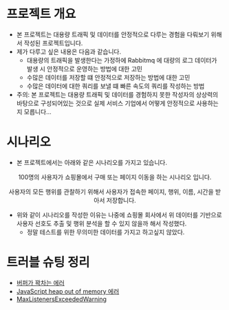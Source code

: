 # 프로젝트 개요

* 본 프로젝트는 대용량 트래픽 및 데이터를 안정적으로 다루는 경험을 다뤄보기 위해서 작성된 프로젝트입니다. 
* 제가 다루고 싶은 내용은 다음과 같습니다.
  * 대용량의 트래픽을 발생한다는 가정하에 Rabbitmq 에 대량의 로그 데이터가 발생 시 안정적으로 운영하는 방법에 대한 고민
  * 수많은 데이터를 저장할 떄 안정적으로 저장하는 방법에 대한 고민
  * 수많은 데이터에 대한 쿼리를 보낼 떄 빠른 속도의 쿼리를 작성하는 방법
* 주의: 본 프로젝트는 대용량 트래픽 및 데이터를 경험하지 못한 작성자의 상상력의 바탕으로 구성되어있는 것으로 실제 서비스 기업에서 어떻게 안정적으로 사용하는지 모릅니다...

# 시나리오

* 본 프로젝트에서는 아래와 같은 시나리오를 가지고 있습니다. 

<center>
100명의 사용자가 쇼핑몰에서 구매 또는 페이지 이동을 하는 시나리오 입니다.

사용자의 모든 행위를 관찰하기 위해서 사용자가 접속한 페이지, 행위, 이름, 시간을 받아서 저장합니다.
</center>

* 위와 같이 시나리오를 작성한 이유는 나중에 쇼핑몰 회사에서 위 데이터를 기반으로 사용자 선호도 추출 및 행위 분석을 할 수 있지 않을까 해서 작성했다. 
  * 정말 테스트를 위한 무의미한 데이터를 가지고 하고싶지 않았다. 


# 트러블 슈팅 정리

* [버퍼가 꽉차는 에러](https://alwns28.tistory.com/3)
* [JavaScript heap out of memory 에러](https://alwns28.tistory.com/4)
* [MaxListenersExceededWarning](https://alwns28.tistory.com/5)
